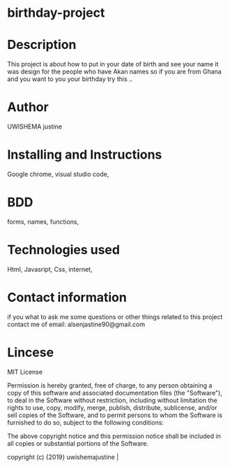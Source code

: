 # birthday-project

<h1>Description</h1>
This project is about how to put in your date of birth and see your name it was design for the people who have Akan names so if you are from Ghana and you want to you your birthday try this ..
<h1>Author</h1>
UWISHEMA justine

<h1>Installing and Instructions</h1> 
Google chrome,
visual studio code,



<h1>BDD</h1>
forms,
names,
functions, 

<h1>Technologies used</h1>
Html,
Javasript,
Css,
internet,

<h1>Contact information</h1>
if you what to ask me some questions or other things related to this project contact me of email: alsenjastine90@gmail.com

<h1>Lincese</h1>

MIT License

Permission is hereby granted, free of charge, to any person obtaining a copy of this software and associated documentation files (the "Software"), to deal in the Software without restriction, including without limitation the rights to use, copy, modify, merge, publish, distribute, sublicense, and/or sell copies of the Software, and to permit persons to whom the Software is furnished to do so, subject to the following conditions:

The above copyright notice and this permission notice shall be included in all copies or substantial portions of the Software.


copyright (c) {2019} uwishemajustine |